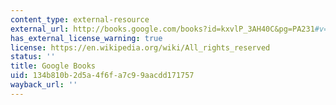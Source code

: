 ```yaml
---
content_type: external-resource
external_url: http://books.google.com/books?id=kxvlP_3AH40C&pg=PA231#v=onepage
has_external_license_warning: true
license: https://en.wikipedia.org/wiki/All_rights_reserved
status: ''
title: Google Books
uid: 134b810b-2d5a-4f6f-a7c9-9aacdd171757
wayback_url: ''
---
```

